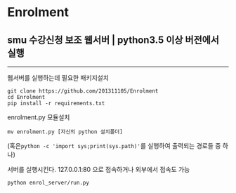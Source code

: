 # Enrolment
## smu 수강신청 보조 웹서버 | python3.5 이상 버전에서 실행
<hr>
웹서버를 실행하는데 필요한 패키지설치
<pre><code>git clone https://github.com/201311105/Enrolment
cd Enrolment
pip install -r requirements.txt</code></pre>

enrolment.py 모듈설치
<pre><code>mv enrolment.py [자신의 python 설치폴더]</code></pre>
(혹은<code>python -c 'import sys;print(sys.path)'</code>를 실행하여 출력되는 경로들 중 하나)

서버를 실행시킨다. 127.0.0.1:80 으로 접속하거나 외부에서 접속도 가능
<pre><code>python enrol_server/run.py</code></pre>
</hr>
